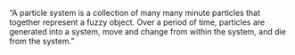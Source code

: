 “A particle system is a collection of many many minute particles that together represent a fuzzy object. Over a period of time, particles are generated into a system, move and change from within the system, and die from the system.”
